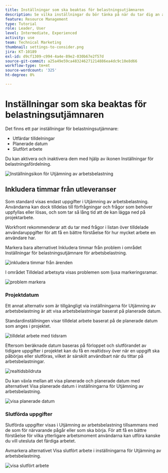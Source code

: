 ```yaml
---
title: Inställningar som ska beaktas för belastningsutjämnaren
description: Se vilka inställningar du bör tänka på när du tar dig an användarnas arbetsbelastning.
feature: Resource Management
type: Tutorial
role: Leader, User
level: Intermediate, Experienced
activity: use
team: Technical Marketing
thumbnail: settings-to-consider.png
jira: KT-10189
exl-id: d9cf1309-c994-4a4e-89e2-030b67e2f57d
source-git-commit: a25a49e59ca483246271214886ea4dc9c10e8d66
workflow-type: tm+mt
source-wordcount: '325'
ht-degree: 0%

---
```


# Inställningar som ska beaktas för belastningsutjämnaren

Det finns ett par inställningar för belastningsutjämnare:

* Utfärdar tilldelningar
* Planerade datum
* Slutfört arbete


Du kan aktivera och inaktivera dem med hjälp av ikonen Inställningar för belastningsfördelning.

![Inställningsikon för Utjämning av arbetsbelastning](assets/STC_01.png)

## Inkludera timmar från utleveranser

Som standard visas endast uppgifter i Utjämning av arbetsbelastning. Användarna kan dock tilldelas till förfrågningar och frågor som behöver uppfyllas eller lösas, och som tar så lång tid att de kan lägga ned på projektarbete.

Workfront rekommenderar att du tar med frågor i listan över tilldelade användaruppgifter för att få en bättre förståelse för hur mycket arbete en användare har.

Markera bara alternativet Inkludera timmar från problem i området Inställningar för belastningsutjämnare för arbetsbelastning.

![inkludera timmar från ärenden](assets/STC_02.png)

I området Tilldelad arbetsyta visas problemen som ljusa markeringsramar.

![problem markera](assets/STC_03.png)

### Projektdatum

Ett annat alternativ som är tillgängligt via inställningarna för Utjämning av arbetsbelastning är att visa arbetsbelastningar baserat på planerade datum.

Standardinställningen visar tilldelat arbete baserat på de planerade datum som anges i projektet.

![tilldelat arbete med tidsram](assets/STC_04.png)

Eftersom beräknade datum baseras på förloppet och slutförandet av tidigare uppgifter i projektet kan du få en realtidsvy över när en uppgift ska påbörjas eller slutföras, vilket är särskilt användbart när du tittar på arbetsbelastningar.

![realtidsbildruta](assets/STC_05.png)

Du kan växla mellan att visa planerade och planerade datum med alternativet Visa planerade datum i inställningarna för Utjämning av arbetsbelastning.

![visa planerade datum](assets/STC_06.png)

### Slutförda uppgifter

Slutförda uppgifter visas i Utjämning av arbetsbelastning tillsammans med de som för närvarande pågår eller som ska börja. För att få en bättre förståelse för vilka ytterligare arbetsmoment användarna kan utföra kanske du vill utesluta det färdiga arbetet.

Avmarkera alternativet Visa slutfört arbete i inställningarna för Utjämning av arbetsbelastning.

![visa slutfört arbete](assets/STC_07.png)
